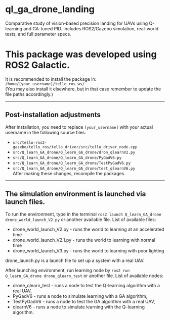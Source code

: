 # ql_ga_drone_landing
Comparative study of vision-based precision landing for UAVs using Q-learning and GA-tuned PID. Includes ROS2/Gazebo simulation, real-world tests, and full parameter specs.

# This package was developed using **ROS2 Galactic**.  

It is recommended to install the package in:  
`/home/[your_username]/tello_ros_ws/`  
(You may also install it elsewhere, but in that case remember to update the file paths accordingly.)

---

## Post-installation adjustments
After installation, you need to replace `[your_username]` with your actual username in the following source files:

- `src/tello-ros2-gazebo/tello_ros/tello_driver/src/tello_driver_node.cpp`  
- `src/Q_learn_GA_drone/Q_learn_GA_drone/dron_qlearnV2.py`  
- `src/Q_learn_GA_drone/Q_learn_GA_drone/PyGadV6.py`  
- `src/Q_learn_GA_drone/Q_learn_GA_drone/TestPyGadV6.py`  
- `src/Q_learn_GA_drone/Q_learn_GA_drone/test_qlearnV6.py`  
After making these changes, recompile the packages. 
---
## The simulation environment is launched via launch files.
To run the environment, type in the terminal `ros2 launch Q_learn_GA_drone drone_world_launch_V2.py` or another available file.
List of available files:
- drone_world_launch_V2.py - runs the world to learning at an accelerated time
- drone_world_launch_V2.1.py - runs the world to learning with normal time
- drone_world_launch_V3.py - runs the world to learning with poor lighting

drone_launch.py is a launch file to set up a system with a real UAV.

After launching environment, run learning node by `ros2 run Q_learn_GA_drone drone_qlearn_test` or another file.
List of available nodes:
- drone_qlearn_test - runs a node to test the Q-learning algorithm with a real UAV,
- PyGadV6 - runs a node to simulate learning with a GA algorithm,
- TestPyGadV6 - runs a node to test the GA algorithm with a real UAV,
- qlearnV6 - runs a node to simulate learning with the Q-learning algorithm. 
